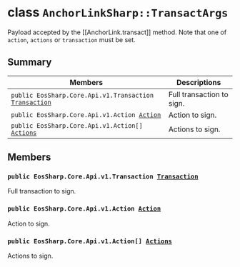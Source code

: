 # class `AnchorLinkSharp::TransactArgs` 

Payload accepted by the [[AnchorLink.transact]] method. Note that one of `action`, `actions` or `transaction` must be set.

## Summary

 Members                        | Descriptions                                
--------------------------------|---------------------------------------------
`public EosSharp.Core.Api.v1.Transaction `[`Transaction`](#class_anchor_link_sharp_1_1_transact_args_1af0458791e9c6ba1700c18845ae005486) | Full transaction to sign.
`public EosSharp.Core.Api.v1.Action `[`Action`](#class_anchor_link_sharp_1_1_transact_args_1a401f36a4996099f1fe31774030412a58) | Action to sign.
`public EosSharp.Core.Api.v1.Action[] `[`Actions`](#class_anchor_link_sharp_1_1_transact_args_1a78c8d5d2838596e4c6b925e04972ea41) | Actions to sign.

## Members

### `public EosSharp.Core.Api.v1.Transaction `[`Transaction`](#class_anchor_link_sharp_1_1_transact_args_1af0458791e9c6ba1700c18845ae005486) 

Full transaction to sign.

### `public EosSharp.Core.Api.v1.Action `[`Action`](#class_anchor_link_sharp_1_1_transact_args_1a401f36a4996099f1fe31774030412a58) 

Action to sign.

### `public EosSharp.Core.Api.v1.Action[] `[`Actions`](#class_anchor_link_sharp_1_1_transact_args_1a78c8d5d2838596e4c6b925e04972ea41) 

Actions to sign.

